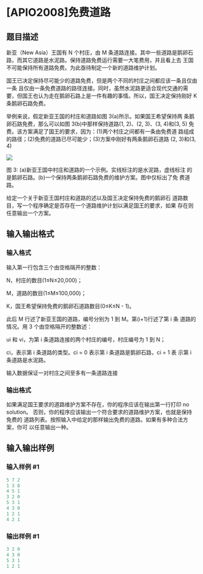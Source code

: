 # [APIO2008]免费道路

## 题目描述

新亚（New Asia）王国有 N 个村庄，由 M 条道路连接。其中一些道路是鹅卵石路，而其它道路是水泥路。保持道路免费运行需要一大笔费用，并且看上去 王国不可能保持所有道路免费。为此亟待制定一个新的道路维护计划。

国王已决定保持尽可能少的道路免费，但是两个不同的村庄之间都应该一条且仅由一条 且仅由一条免费道路的路径连接。同时，虽然水泥路更适合现代交通的需 要，但国王也认为走在鹅卵石路上是一件有趣的事情。所以，国王决定保持刚好 K 条鹅卵石路免费。

举例来说，假定新亚王国的村庄和道路如图 3(a)所示。如果国王希望保持两 条鹅卵石路免费，那么可以如图 3(b)中那样保持道路(1, 2)、(2, 3)、(3, 4)和(3, 5) 免费。该方案满足了国王的要求，因为：(1)两个村庄之间都有一条由免费道 路组成的路径；(2)免费的道路已尽可能少；(3)方案中刚好有两条鹅卵石道路 (2, 3)和(3, 4)

![](https://cdn.luogu.com.cn/upload/pic/4393.png)

图 3: (a)新亚王国中村庄和道路的一个示例。实线标注的是水泥路，虚线标注 的是鹅卵石路。(b)一个保持两条鹅卵石路免费的维护方案。图中仅标出了免 费道路。

给定一个关于新亚王国村庄和道路的述以及国王决定保持免费的鹅卵石 道路数目，写一个程序确定是否存在一个道路维护计划以满足国王的要求，如果 存在则任意输出一个方案。

## 输入输出格式

### 输入格式

输入第一行包含三个由空格隔开的整数：

N，村庄的数目(1≤N≤20,000)；

M，道路的数目(1≤M≤100,000)；

K，国王希望保持免费的鹅卵石道路数目(0≤K≤N - 1)。

此后 M 行述了新亚王国的道路，编号分别为 1 到 M。第(i+1)行述了第 i 条 道路的情况。用 3 个由空格隔开的整数述：

ui 和 vi，为第 i 条道路连接的两个村庄的编号，村庄编号为 1 到 N；

ci，表示第 i 条道路的类型。ci = 0 表示第 i 条道路是鹅卵石路，ci = 1 表 示第 i 条道路是水泥路。

输入数据保证一对村庄之间至多有一条道路连接

### 输出格式

如果满足国王要求的道路维护方案不存在，你的程序应该在输出第一行打印 no solution。 否则，你的程序应该输出一个符合要求的道路维护方案，也就是保持免费的 道路列表。按照输入中给定的那样输出免费的道路。如果有多种合法方案，你可 以任意输出一种。

## 输入输出样例

### 输入样例 #1

```cpp
5 7 2 
1 3 0 
4 5 1 
3 2 0 
5 3 1 
4 3 0 
1 2 1 
4 2 1
```


### 输出样例 #1

```cpp
3 2 0 
4 3 0 
5 3 1 
1 2 1 
```


